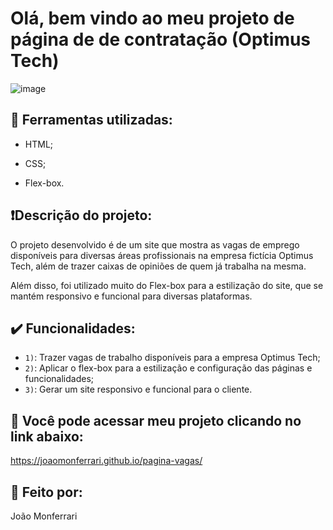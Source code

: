 # Olá, bem vindo ao meu projeto de página de de contratação (Optimus Tech)

![image](https://github.com/user-attachments/assets/a3d25f88-6c16-4738-8e79-348dad8c531b)

## :hammer: Ferramentas utilizadas:

* HTML;
  
* CSS;
  
* Flex-box.

## ❗Descrição do projeto:

O projeto desenvolvido é de um site que mostra as vagas de emprego disponíveis para diversas áreas profissionais na empresa fictícia Optimus Tech, além de trazer caixas de opiniões de quem já trabalha na mesma. 

Além disso, foi utilizado muito do Flex-box para a estilização do site, que se mantém responsivo e funcional para diversas plataformas.

## ✔️ Funcionalidades:

- `1)`: Trazer vagas de trabalho disponíveis para a empresa Optimus Tech;
- `2)`: Aplicar o flex-box para a estilização e configuração das páginas e funcionalidades;
- `3)`: Gerar um site responsivo e funcional para o cliente.

## 🔗 Você pode acessar meu projeto clicando no link abaixo:

 https://joaomonferrari.github.io/pagina-vagas/

## 🔧 Feito por:

João Monferrari
